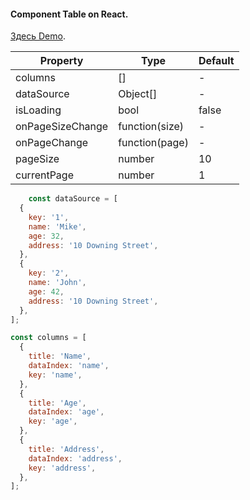#### Component Table on React.

[Здесь Demo](https://dmi3ii2018.github.io/Sort-And-Filter/ "Demo").

| Property      | Type            | Default       |
|-------------  |---------------  | ------------- |
| columns       | []              |   -           |
| dataSource    | Object[]        |   -           |
| isLoading     | bool            |   false       |
|onPageSizeChange|function(size)  |   -           |
| onPageChange   |function(page)  |   -           |
| pageSize       | number         |   10          |
| currentPage    | number         |   1           |

```javascript
    const dataSource = [  
  {  
    key: '1',  
    name: 'Mike',  
    age: 32,  
    address: '10 Downing Street',  
  },  
  {  
    key: '2',  
    name: 'John',  
    age: 42,  
    address: '10 Downing Street',
  },
];

const columns = [
  {
    title: 'Name',
    dataIndex: 'name',
    key: 'name',
  },
  {
    title: 'Age',
    dataIndex: 'age',
    key: 'age',
  },
  {
    title: 'Address',
    dataIndex: 'address',
    key: 'address',
  },
];
```
